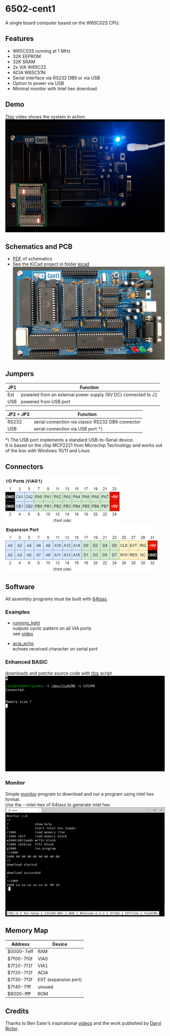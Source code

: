 # 6502-cent1
A single board computer based on the W65C02S CPU.

## Features
- W65C02S running at 1 MHz
- 32K EEPROM
- 32K SRAM
- 2x VIA W65C22
- ACIA W65C51N
- Serial interface via RS232 DB9 or via USB
- Option to power via USB
- Minimal monitor with Intel hex download

## Demo
[This](examples/running_light.mp4) video shows the system in action.
[![](examples/running_light.jpg)](./examples/running_light.mp4)

## Schematics and PCB
- [PDF](kicad/schematics.pdf) of schematics
- See the KiCad project in folder [kicad](./kicad)  
![](doc/pcb.jpg)

## Jumpers
| JP1 | Function                                                      |
| --- | ------------------------------------------------------------- |
| Ext | powered from an external power supply (9V DC) connected to J1 |
| USB | powered from USB port                                         |

| JP2 + JP3 | Function                                          |
| --------- | ------------------------------------------------- |
| RS232     | serial connection via classic RS232 DB9 connector |
| USB       | serial connection via USB port *)                 |

*) The USB port implements a standard USB-to-Serial device.  
   It is based on the chip MCP2221 from Microchip Technology and works out of the box with Windows 10/11 and Linux.

## Connectors
![](doc/via-port.png)  
![](doc/expansion-port.png)


## Software
All assembly programs must be built with [64tass](https://sourceforge.net/projects/tass64).

### Examples
- [running_light](./examples/running_light.asm)  
  outputs cyclic pattern on all VIA ports  
  see [video](examples/running_light.mp4)

- [acia_echo](./examples/acia_echo.asm)  
  echoes received character on serial port

### Enhanced BASIC  
downloads and patche source code with  [this](basic/build.sh) script
![](./basic/basic.gif)
 
### Monitor
Simple [monitor](monitor/monitor.asm) program to download and run a program using intel hex format.  
Use the --intel-hex of 64tass to generate intel hex.
![](./monitor/monitor.png)

## Memory Map
| Address    | Device               |
| ---------- | -------------------- |
| $0000-7eff | RAM                  |
| $7f00-7f0f | VIA0                 |
| $7f10-7f1f | VIA1                 |
| $7f20-7f2f | ACIA                 |
| $7f30-7f3f | EXT (expansion port) |
| $7f40-7fff | unused               |
| $8000-ffff | ROM                  |


## Credits
Thanks to Ben Eater’s inspirational [videos](https://www.youtube.com/c/BenEater) and the work published by [Daryl Rictor](https://sbc.rictor.org).